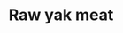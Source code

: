 ---
layout: item
title: Raw yak meat
item-id: 10816
datatable: true
id: 10816
name: "Raw yak meat"
members: true
lowalch: 0
highalch: 1
examine: "I need to cook this."
monsters:
  - id: 5816
    name: "Yak"
    members: true
    combat_level: 22
    wiki_url: "https://oldschool.runescape.wiki/w/Yak"
    drops:
      - quantity: "1"
        rarity: 1
        drop_requirements: null
---